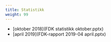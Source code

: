 ```yaml
---
title: Statistikk
weight: 99
---
```

* [oktober 2018](FDK statistikk oktober.pptx)
* [april 2019](FDK-rapport 2019-04 april.pptx)
